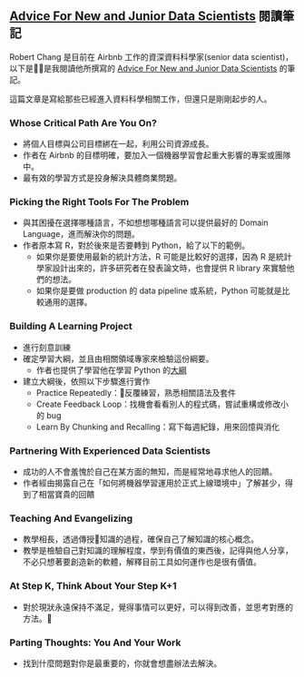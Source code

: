 ## [Advice For New and Junior Data Scientists](https://medium.com/@rchang/advice-for-new-and-junior-data-scientists-2ab02396cf5b) 閱讀筆記

Robert Chang 是目前在 Airbnb 工作的資深資料科學家(senior data scientist)，以下是是我閱讀他所撰寫的 [Advice For New and Junior Data Scientists](https://medium.com/@rchang/advice-for-new-and-junior-data-scientists-2ab02396cf5b) 的筆記。

這篇文章是寫給那些已經進入資料科學相關工作，但還只是剛剛起步的人。

### Whose Critical Path Are You On?

- 將個人目標與公司目標綁在一起，利用公司資源成長。
- 作者在 Airbnb 的目標明確，要加入一個機器學習會起重大影響的專案或團隊中。
- 最有效的學習方式是投身解決具體商業問題。

### Picking the Right Tools For The Problem

- 與其困擾在選擇哪種語言，不如想想哪種語言可以提供最好的 Domain Language，進而解決你的問題。
- 作者原本寫 R，對於後來是否要轉到 Python，給了以下的範例。
    - 如果你是要使用最新的統計方法，R 可能是比較好的選擇，因為 R 是統計學家設計出來的，許多研究者在發表論文時，也會提供 R library 來實驗他們的想法。
    - 如果你是要做 production 的 data pipeline 或系統，Python 可能就是比較通用的選擇。

### Building A Learning Project

- 進行刻意訓練
- 確定學習大綱，並且由相關領域專家來檢驗這份綱要。
    - 作者也提供了學習他在學習 Python 的[大綱](https://github.com/robert8138/python-deliberate-practice)
- 建立大綱後，依照以下步驟進行實作
    - Practice Repeatedly：反覆練習，熟悉相關語法及套件
    - Create Feedback Loop：找機會看看別人的程式碼，嘗試重構或修改小的 bug
    - Learn By Chunking and Recalling：寫下每週紀錄，用來回憶與消化

### Partnering With Experienced Data Scientists

- 成功的人不會羞愧於自己在某方面的無知，而是經常地尋求他人的回饋。
- 作者經由揭露自己在「如何將機器學習運用於正式上線環境中」了解甚少，得到了相當寶貴的回饋

### Teaching And Evangelizing

- 教學相長，透過傳授知識的過程，確保自己了解知識的核心概念。
- 教學是檢驗自己對知識的理解程度，學到有價值的東西後，記得與他人分享，不必只想著要創造新的軟體，解釋目前工具如何運作也是很有價值。

### At Step K, Think About Your Step K+1

- 對於現狀永遠保持不滿足，覺得事情可以更好，可以得到改善，並思考對應的方法。

### Parting Thoughts: You And Your Work

- 找到什麼問題對你是最重要的，你就會想盡辦法去解決。

